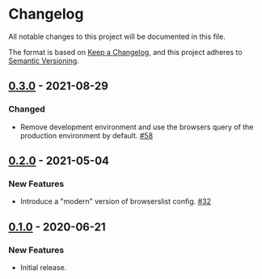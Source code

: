 # Changelog
All notable changes to this project will be documented in this file.

The format is based on [Keep a Changelog](https://keepachangelog.com/en/1.0.0/),
and this project adheres to [Semantic Versioning](https://semver.org/spec/v2.0.0.html).

## [0.3.0] - 2021-08-29

### Changed

* Remove development environment and use the browsers query of the production environment by default. [#58]

## [0.2.0] - 2021-05-04

### New Features

* Introduce a "modern" version of browserslist config. [#32]

## [0.1.0] - 2020-06-21

### New Features

* Initial release.

[Unreleased]: https://github.com/wearerequired/js/compare/@wearerequired/browserslist-config@0.3.0...HEAD
[0.3.0]: https://github.com/wearerequired/js/compare/@wearerequired/browserslist-config@0.2.0...@wearerequired/browserslist-config@0.3.0
[0.2.0]: https://github.com/wearerequired/js/compare/@wearerequired/browserslist-config@0.1.0...@wearerequired/browserslist-config@0.2.0
[0.1.0]: https://github.com/wearerequired/js/releases/tag/@wearerequired/browserslist-config@0.1.0

[#32]: https://github.com/wearerequired/js/issues/32
[#58]: https://github.com/wearerequired/js/issues/58
